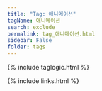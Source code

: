 ```yaml
---
title: "Tag: 애니메이션"
tagName: 애니메이션
search: exclude
permalink: tag_애니메이션.html
sidebar: False
folder: tags
---
```

{% include taglogic.html %}

{% include links.html %}
